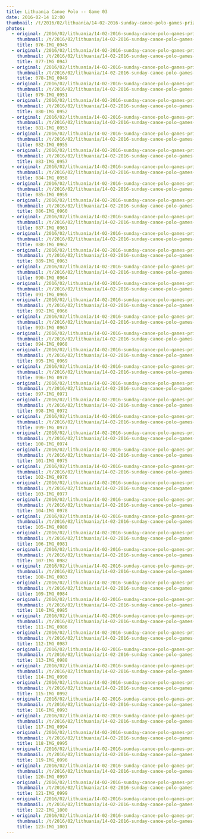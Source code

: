 ```yaml
---
title: Lithuania Canoe Polo -- Game 03 
date: 2016-02-14 12:00
thumbnail: /t/2016/02/lithuania/14-02-2016-sunday-canoe-polo-games-prize-giving/game-03/076-img_0945.jpg
photos:
  - original: /2016/02/lithuania/14-02-2016-sunday-canoe-polo-games-prize-giving/game-03/076-img_0945.jpg
    thumbnail: /t/2016/02/lithuania/14-02-2016-sunday-canoe-polo-games-prize-giving/game-03/076-img_0945.jpg
    title: 076-IMG_0945
  - original: /2016/02/lithuania/14-02-2016-sunday-canoe-polo-games-prize-giving/game-03/077-img_0947.jpg
    thumbnail: /t/2016/02/lithuania/14-02-2016-sunday-canoe-polo-games-prize-giving/game-03/077-img_0947.jpg
    title: 077-IMG_0947
  - original: /2016/02/lithuania/14-02-2016-sunday-canoe-polo-games-prize-giving/game-03/078-img_0949.jpg
    thumbnail: /t/2016/02/lithuania/14-02-2016-sunday-canoe-polo-games-prize-giving/game-03/078-img_0949.jpg
    title: 078-IMG_0949
  - original: /2016/02/lithuania/14-02-2016-sunday-canoe-polo-games-prize-giving/game-03/079-img_0951.jpg
    thumbnail: /t/2016/02/lithuania/14-02-2016-sunday-canoe-polo-games-prize-giving/game-03/079-img_0951.jpg
    title: 079-IMG_0951
  - original: /2016/02/lithuania/14-02-2016-sunday-canoe-polo-games-prize-giving/game-03/080-img_0952.jpg
    thumbnail: /t/2016/02/lithuania/14-02-2016-sunday-canoe-polo-games-prize-giving/game-03/080-img_0952.jpg
    title: 080-IMG_0952
  - original: /2016/02/lithuania/14-02-2016-sunday-canoe-polo-games-prize-giving/game-03/081-img_0953.jpg
    thumbnail: /t/2016/02/lithuania/14-02-2016-sunday-canoe-polo-games-prize-giving/game-03/081-img_0953.jpg
    title: 081-IMG_0953
  - original: /2016/02/lithuania/14-02-2016-sunday-canoe-polo-games-prize-giving/game-03/082-img_0955.jpg
    thumbnail: /t/2016/02/lithuania/14-02-2016-sunday-canoe-polo-games-prize-giving/game-03/082-img_0955.jpg
    title: 082-IMG_0955
  - original: /2016/02/lithuania/14-02-2016-sunday-canoe-polo-games-prize-giving/game-03/083-img_0957.jpg
    thumbnail: /t/2016/02/lithuania/14-02-2016-sunday-canoe-polo-games-prize-giving/game-03/083-img_0957.jpg
    title: 083-IMG_0957
  - original: /2016/02/lithuania/14-02-2016-sunday-canoe-polo-games-prize-giving/game-03/084-img_0958.jpg
    thumbnail: /t/2016/02/lithuania/14-02-2016-sunday-canoe-polo-games-prize-giving/game-03/084-img_0958.jpg
    title: 084-IMG_0958
  - original: /2016/02/lithuania/14-02-2016-sunday-canoe-polo-games-prize-giving/game-03/085-img_0959.jpg
    thumbnail: /t/2016/02/lithuania/14-02-2016-sunday-canoe-polo-games-prize-giving/game-03/085-img_0959.jpg
    title: 085-IMG_0959
  - original: /2016/02/lithuania/14-02-2016-sunday-canoe-polo-games-prize-giving/game-03/086-img_0960.jpg
    thumbnail: /t/2016/02/lithuania/14-02-2016-sunday-canoe-polo-games-prize-giving/game-03/086-img_0960.jpg
    title: 086-IMG_0960
  - original: /2016/02/lithuania/14-02-2016-sunday-canoe-polo-games-prize-giving/game-03/087-img_0961.jpg
    thumbnail: /t/2016/02/lithuania/14-02-2016-sunday-canoe-polo-games-prize-giving/game-03/087-img_0961.jpg
    title: 087-IMG_0961
  - original: /2016/02/lithuania/14-02-2016-sunday-canoe-polo-games-prize-giving/game-03/088-img_0962.jpg
    thumbnail: /t/2016/02/lithuania/14-02-2016-sunday-canoe-polo-games-prize-giving/game-03/088-img_0962.jpg
    title: 088-IMG_0962
  - original: /2016/02/lithuania/14-02-2016-sunday-canoe-polo-games-prize-giving/game-03/089-img_0963.jpg
    thumbnail: /t/2016/02/lithuania/14-02-2016-sunday-canoe-polo-games-prize-giving/game-03/089-img_0963.jpg
    title: 089-IMG_0963
  - original: /2016/02/lithuania/14-02-2016-sunday-canoe-polo-games-prize-giving/game-03/090-img_0964.jpg
    thumbnail: /t/2016/02/lithuania/14-02-2016-sunday-canoe-polo-games-prize-giving/game-03/090-img_0964.jpg
    title: 090-IMG_0964
  - original: /2016/02/lithuania/14-02-2016-sunday-canoe-polo-games-prize-giving/game-03/091-img_0965.jpg
    thumbnail: /t/2016/02/lithuania/14-02-2016-sunday-canoe-polo-games-prize-giving/game-03/091-img_0965.jpg
    title: 091-IMG_0965
  - original: /2016/02/lithuania/14-02-2016-sunday-canoe-polo-games-prize-giving/game-03/092-img_0966.jpg
    thumbnail: /t/2016/02/lithuania/14-02-2016-sunday-canoe-polo-games-prize-giving/game-03/092-img_0966.jpg
    title: 092-IMG_0966
  - original: /2016/02/lithuania/14-02-2016-sunday-canoe-polo-games-prize-giving/game-03/093-img_0967.jpg
    thumbnail: /t/2016/02/lithuania/14-02-2016-sunday-canoe-polo-games-prize-giving/game-03/093-img_0967.jpg
    title: 093-IMG_0967
  - original: /2016/02/lithuania/14-02-2016-sunday-canoe-polo-games-prize-giving/game-03/094-img_0968.jpg
    thumbnail: /t/2016/02/lithuania/14-02-2016-sunday-canoe-polo-games-prize-giving/game-03/094-img_0968.jpg
    title: 094-IMG_0968
  - original: /2016/02/lithuania/14-02-2016-sunday-canoe-polo-games-prize-giving/game-03/095-img_0969.jpg
    thumbnail: /t/2016/02/lithuania/14-02-2016-sunday-canoe-polo-games-prize-giving/game-03/095-img_0969.jpg
    title: 095-IMG_0969
  - original: /2016/02/lithuania/14-02-2016-sunday-canoe-polo-games-prize-giving/game-03/096-img_0970.jpg
    thumbnail: /t/2016/02/lithuania/14-02-2016-sunday-canoe-polo-games-prize-giving/game-03/096-img_0970.jpg
    title: 096-IMG_0970
  - original: /2016/02/lithuania/14-02-2016-sunday-canoe-polo-games-prize-giving/game-03/097-img_0971.jpg
    thumbnail: /t/2016/02/lithuania/14-02-2016-sunday-canoe-polo-games-prize-giving/game-03/097-img_0971.jpg
    title: 097-IMG_0971
  - original: /2016/02/lithuania/14-02-2016-sunday-canoe-polo-games-prize-giving/game-03/098-img_0972.jpg
    thumbnail: /t/2016/02/lithuania/14-02-2016-sunday-canoe-polo-games-prize-giving/game-03/098-img_0972.jpg
    title: 098-IMG_0972
  - original: /2016/02/lithuania/14-02-2016-sunday-canoe-polo-games-prize-giving/game-03/099-img_0973.jpg
    thumbnail: /t/2016/02/lithuania/14-02-2016-sunday-canoe-polo-games-prize-giving/game-03/099-img_0973.jpg
    title: 099-IMG_0973
  - original: /2016/02/lithuania/14-02-2016-sunday-canoe-polo-games-prize-giving/game-03/100-img_0974.jpg
    thumbnail: /t/2016/02/lithuania/14-02-2016-sunday-canoe-polo-games-prize-giving/game-03/100-img_0974.jpg
    title: 100-IMG_0974
  - original: /2016/02/lithuania/14-02-2016-sunday-canoe-polo-games-prize-giving/game-03/101-img_0975.jpg
    thumbnail: /t/2016/02/lithuania/14-02-2016-sunday-canoe-polo-games-prize-giving/game-03/101-img_0975.jpg
    title: 101-IMG_0975
  - original: /2016/02/lithuania/14-02-2016-sunday-canoe-polo-games-prize-giving/game-03/102-img_0976.jpg
    thumbnail: /t/2016/02/lithuania/14-02-2016-sunday-canoe-polo-games-prize-giving/game-03/102-img_0976.jpg
    title: 102-IMG_0976
  - original: /2016/02/lithuania/14-02-2016-sunday-canoe-polo-games-prize-giving/game-03/103-img_0977.jpg
    thumbnail: /t/2016/02/lithuania/14-02-2016-sunday-canoe-polo-games-prize-giving/game-03/103-img_0977.jpg
    title: 103-IMG_0977
  - original: /2016/02/lithuania/14-02-2016-sunday-canoe-polo-games-prize-giving/game-03/104-img_0978.jpg
    thumbnail: /t/2016/02/lithuania/14-02-2016-sunday-canoe-polo-games-prize-giving/game-03/104-img_0978.jpg
    title: 104-IMG_0978
  - original: /2016/02/lithuania/14-02-2016-sunday-canoe-polo-games-prize-giving/game-03/105-img_0980.jpg
    thumbnail: /t/2016/02/lithuania/14-02-2016-sunday-canoe-polo-games-prize-giving/game-03/105-img_0980.jpg
    title: 105-IMG_0980
  - original: /2016/02/lithuania/14-02-2016-sunday-canoe-polo-games-prize-giving/game-03/106-img_0981.jpg
    thumbnail: /t/2016/02/lithuania/14-02-2016-sunday-canoe-polo-games-prize-giving/game-03/106-img_0981.jpg
    title: 106-IMG_0981
  - original: /2016/02/lithuania/14-02-2016-sunday-canoe-polo-games-prize-giving/game-03/107-img_0982.jpg
    thumbnail: /t/2016/02/lithuania/14-02-2016-sunday-canoe-polo-games-prize-giving/game-03/107-img_0982.jpg
    title: 107-IMG_0982
  - original: /2016/02/lithuania/14-02-2016-sunday-canoe-polo-games-prize-giving/game-03/108-img_0983.jpg
    thumbnail: /t/2016/02/lithuania/14-02-2016-sunday-canoe-polo-games-prize-giving/game-03/108-img_0983.jpg
    title: 108-IMG_0983
  - original: /2016/02/lithuania/14-02-2016-sunday-canoe-polo-games-prize-giving/game-03/109-img_0984.jpg
    thumbnail: /t/2016/02/lithuania/14-02-2016-sunday-canoe-polo-games-prize-giving/game-03/109-img_0984.jpg
    title: 109-IMG_0984
  - original: /2016/02/lithuania/14-02-2016-sunday-canoe-polo-games-prize-giving/game-03/110-img_0985.jpg
    thumbnail: /t/2016/02/lithuania/14-02-2016-sunday-canoe-polo-games-prize-giving/game-03/110-img_0985.jpg
    title: 110-IMG_0985
  - original: /2016/02/lithuania/14-02-2016-sunday-canoe-polo-games-prize-giving/game-03/111-img_0986.jpg
    thumbnail: /t/2016/02/lithuania/14-02-2016-sunday-canoe-polo-games-prize-giving/game-03/111-img_0986.jpg
    title: 111-IMG_0986
  - original: /2016/02/lithuania/14-02-2016-sunday-canoe-polo-games-prize-giving/game-03/112-img_0987.jpg
    thumbnail: /t/2016/02/lithuania/14-02-2016-sunday-canoe-polo-games-prize-giving/game-03/112-img_0987.jpg
    title: 112-IMG_0987
  - original: /2016/02/lithuania/14-02-2016-sunday-canoe-polo-games-prize-giving/game-03/113-img_0988.jpg
    thumbnail: /t/2016/02/lithuania/14-02-2016-sunday-canoe-polo-games-prize-giving/game-03/113-img_0988.jpg
    title: 113-IMG_0988
  - original: /2016/02/lithuania/14-02-2016-sunday-canoe-polo-games-prize-giving/game-03/114-img_0990.jpg
    thumbnail: /t/2016/02/lithuania/14-02-2016-sunday-canoe-polo-games-prize-giving/game-03/114-img_0990.jpg
    title: 114-IMG_0990
  - original: /2016/02/lithuania/14-02-2016-sunday-canoe-polo-games-prize-giving/game-03/115-img_0992.jpg
    thumbnail: /t/2016/02/lithuania/14-02-2016-sunday-canoe-polo-games-prize-giving/game-03/115-img_0992.jpg
    title: 115-IMG_0992
  - original: /2016/02/lithuania/14-02-2016-sunday-canoe-polo-games-prize-giving/game-03/116-img_0993.jpg
    thumbnail: /t/2016/02/lithuania/14-02-2016-sunday-canoe-polo-games-prize-giving/game-03/116-img_0993.jpg
    title: 116-IMG_0993
  - original: /2016/02/lithuania/14-02-2016-sunday-canoe-polo-games-prize-giving/game-03/117-img_0994.jpg
    thumbnail: /t/2016/02/lithuania/14-02-2016-sunday-canoe-polo-games-prize-giving/game-03/117-img_0994.jpg
    title: 117-IMG_0994
  - original: /2016/02/lithuania/14-02-2016-sunday-canoe-polo-games-prize-giving/game-03/118-img_0995.jpg
    thumbnail: /t/2016/02/lithuania/14-02-2016-sunday-canoe-polo-games-prize-giving/game-03/118-img_0995.jpg
    title: 118-IMG_0995
  - original: /2016/02/lithuania/14-02-2016-sunday-canoe-polo-games-prize-giving/game-03/119-img_0996.jpg
    thumbnail: /t/2016/02/lithuania/14-02-2016-sunday-canoe-polo-games-prize-giving/game-03/119-img_0996.jpg
    title: 119-IMG_0996
  - original: /2016/02/lithuania/14-02-2016-sunday-canoe-polo-games-prize-giving/game-03/120-img_0997.jpg
    thumbnail: /t/2016/02/lithuania/14-02-2016-sunday-canoe-polo-games-prize-giving/game-03/120-img_0997.jpg
    title: 120-IMG_0997
  - original: /2016/02/lithuania/14-02-2016-sunday-canoe-polo-games-prize-giving/game-03/121-img_0999.jpg
    thumbnail: /t/2016/02/lithuania/14-02-2016-sunday-canoe-polo-games-prize-giving/game-03/121-img_0999.jpg
    title: 121-IMG_0999
  - original: /2016/02/lithuania/14-02-2016-sunday-canoe-polo-games-prize-giving/game-03/122-img_1000.jpg
    thumbnail: /t/2016/02/lithuania/14-02-2016-sunday-canoe-polo-games-prize-giving/game-03/122-img_1000.jpg
    title: 122-IMG_1000
  - original: /2016/02/lithuania/14-02-2016-sunday-canoe-polo-games-prize-giving/game-03/123-img_1001.jpg
    thumbnail: /t/2016/02/lithuania/14-02-2016-sunday-canoe-polo-games-prize-giving/game-03/123-img_1001.jpg
    title: 123-IMG_1001
---
```

